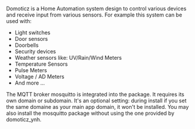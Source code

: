 Domoticz is a Home Automation system design to control various devices and receive input from various sensors.
For example this system can be used with: 

* Light switches
* Door sensors
* Doorbells
* Security devices
* Weather sensors like: UV/Rain/Wind Meters
* Temperature Sensors
* Pulse Meters
* Voltage / AD Meters
* And more ...


The MQTT broker mosquitto is integrated into the package. It requires its own domain or subdomain. It's an optional setting: during install if you set the same domaine as your main app domain, it won't be installed.
You may also install the mosquitto package without using the one provided by domoticz_ynh.